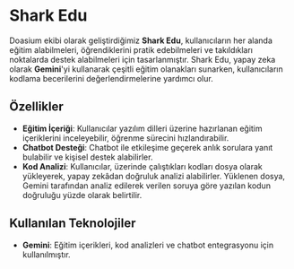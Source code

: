 # Shark Edu

Doasium ekibi olarak geliştirdiğimiz **Shark Edu**, kullanıcıların her alanda eğitim alabilmeleri, öğrendiklerini pratik edebilmeleri ve takıldıkları noktalarda destek alabilmeleri için tasarlanmıştır. Shark Edu, yapay zeka olarak **Gemini**'yi kullanarak çeşitli eğitim olanakları sunarken, kullanıcıların kodlama becerilerini değerlendirmelerine yardımcı olur.

## Özellikler

- **Eğitim İçeriği**: Kullanıcılar yazılım dilleri üzerine hazırlanan eğitim içeriklerini inceleyebilir, öğrenme sürecini hızlandırabilir.
- **Chatbot Desteği**: Chatbot ile etkileşime geçerek anlık sorulara yanıt bulabilir ve kişisel destek alabilirler.
- **Kod Analizi**: Kullanıcılar, üzerinde çalıştıkları kodları dosya olarak yükleyerek, yapay zekâdan doğruluk analizi alabilirler. Yüklenen dosya, Gemini tarafından analiz edilerek verilen soruya göre yazılan kodun doğruluğu yüzde olarak belirtilir.

## Kullanılan Teknolojiler

- **Gemini**: Eğitim içerikleri, kod analizleri ve chatbot entegrasyonu için kullanılmıştır.
